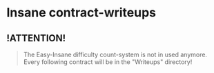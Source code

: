 # Insane contract-writeups

## !ATTENTION! 
> The Easy-Insane difficulty count-system is not in used anymore. Every following contract will be in the "Writeups" directory!
